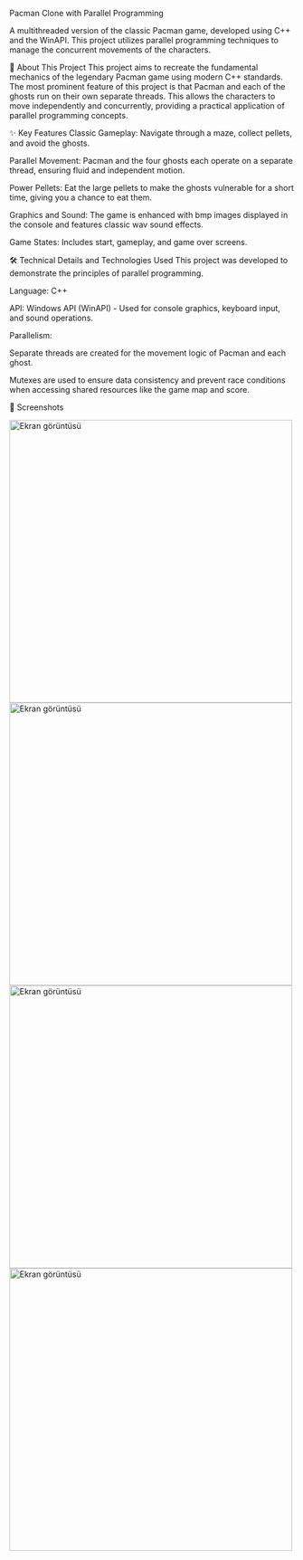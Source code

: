 
Pacman Clone with Parallel Programming

A multithreaded version of the classic Pacman game, developed using C++ and the WinAPI. This project utilizes parallel programming techniques to manage the concurrent movements of the characters.

🚀 About This Project
This project aims to recreate the fundamental mechanics of the legendary Pacman game using modern C++ standards. The most prominent feature of this project is that Pacman and each of the ghosts run on their own separate threads. This allows the characters to move independently and concurrently, providing a practical application of parallel programming concepts.

✨ Key Features
Classic Gameplay: Navigate through a maze, collect pellets, and avoid the ghosts.

Parallel Movement: Pacman and the four ghosts each operate on a separate thread, ensuring fluid and independent motion.

Power Pellets: Eat the large pellets to make the ghosts vulnerable for a short time, giving you a chance to eat them.

Graphics and Sound: The game is enhanced with bmp images displayed in the console and features classic wav sound effects.

Game States: Includes start, gameplay, and game over screens.

🛠️ Technical Details and Technologies Used
This project was developed to demonstrate the principles of parallel programming.

Language: C++

API: Windows API (WinAPI) - Used for console graphics, keyboard input, and sound operations.

Parallelism:

Separate threads are created for the movement logic of Pacman and each ghost.

Mutexes are used to ensure data consistency and prevent race conditions when accessing shared resources like the game map and score.

📸 Screenshots

<img width="500" height="500" alt="Ekran görüntüsü" src="https://github.com/user-attachments/assets/e73371e4-bbae-440d-b6be-aa12d63a9e03" />

<img width="500" height="500" alt="Ekran görüntüsü" src="https://github.com/user-attachments/assets/20565f22-8c8f-4979-8254-03d0ccd70045" />

<img width="500" height="500" alt="Ekran görüntüsü" src="https://github.com/user-attachments/assets/726ebee4-b3b4-496a-a3e2-dc60268d6b7f" />

<img width="500" height="500" alt="Ekran görüntüsü" src="https://github.com/user-attachments/assets/ba1a3654-b6e1-4720-9e04-d967bf03ea5d" />
